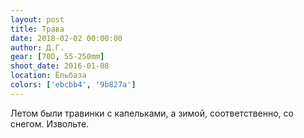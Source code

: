 ```yaml
---
layout: post
title: Трава
date: 2018-02-02 00:00:00
author: Д.Г.
gear: [70D, 55-250mm]
shoot_date: 2016-01-08
location: Ёльбаза
colors: ['ebcbb4', '9b827a']
---
```

Летом были травинки с капельками, а зимой, соответственно, со снегом. Извольте.
